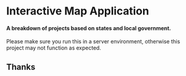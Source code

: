 # Interactive Map Application
#### A breakdown of projects based on states and local government. 

Please make sure you run this in a server environment, otherwise this project may not function as expected.

## Thanks